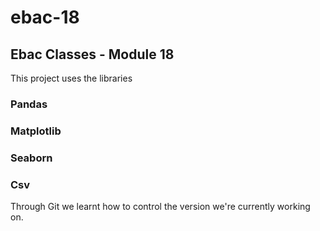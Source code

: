 # ebac-18
## Ebac Classes - Module 18

This project uses the libraries 
### Pandas
### Matplotlib
### Seaborn
### Csv

Through Git we learnt how to control the version we're currently working on.
